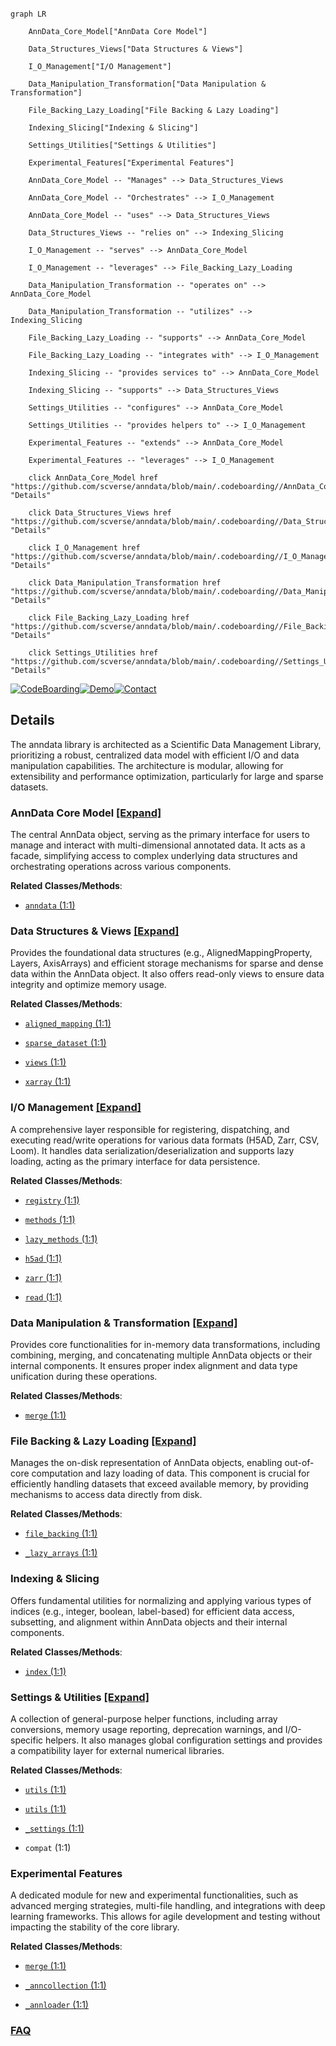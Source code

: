 ```mermaid

graph LR

    AnnData_Core_Model["AnnData Core Model"]

    Data_Structures_Views["Data Structures & Views"]

    I_O_Management["I/O Management"]

    Data_Manipulation_Transformation["Data Manipulation & Transformation"]

    File_Backing_Lazy_Loading["File Backing & Lazy Loading"]

    Indexing_Slicing["Indexing & Slicing"]

    Settings_Utilities["Settings & Utilities"]

    Experimental_Features["Experimental Features"]

    AnnData_Core_Model -- "Manages" --> Data_Structures_Views

    AnnData_Core_Model -- "Orchestrates" --> I_O_Management

    AnnData_Core_Model -- "uses" --> Data_Structures_Views

    Data_Structures_Views -- "relies on" --> Indexing_Slicing

    I_O_Management -- "serves" --> AnnData_Core_Model

    I_O_Management -- "leverages" --> File_Backing_Lazy_Loading

    Data_Manipulation_Transformation -- "operates on" --> AnnData_Core_Model

    Data_Manipulation_Transformation -- "utilizes" --> Indexing_Slicing

    File_Backing_Lazy_Loading -- "supports" --> AnnData_Core_Model

    File_Backing_Lazy_Loading -- "integrates with" --> I_O_Management

    Indexing_Slicing -- "provides services to" --> AnnData_Core_Model

    Indexing_Slicing -- "supports" --> Data_Structures_Views

    Settings_Utilities -- "configures" --> AnnData_Core_Model

    Settings_Utilities -- "provides helpers to" --> I_O_Management

    Experimental_Features -- "extends" --> AnnData_Core_Model

    Experimental_Features -- "leverages" --> I_O_Management

    click AnnData_Core_Model href "https://github.com/scverse/anndata/blob/main/.codeboarding//AnnData_Core_Model.md" "Details"

    click Data_Structures_Views href "https://github.com/scverse/anndata/blob/main/.codeboarding//Data_Structures_Views.md" "Details"

    click I_O_Management href "https://github.com/scverse/anndata/blob/main/.codeboarding//I_O_Management.md" "Details"

    click Data_Manipulation_Transformation href "https://github.com/scverse/anndata/blob/main/.codeboarding//Data_Manipulation_Transformation.md" "Details"

    click File_Backing_Lazy_Loading href "https://github.com/scverse/anndata/blob/main/.codeboarding//File_Backing_Lazy_Loading.md" "Details"

    click Settings_Utilities href "https://github.com/scverse/anndata/blob/main/.codeboarding//Settings_Utilities.md" "Details"

```



[![CodeBoarding](https://img.shields.io/badge/Generated%20by-CodeBoarding-9cf?style=flat-square)](https://github.com/CodeBoarding/GeneratedOnBoardings)[![Demo](https://img.shields.io/badge/Try%20our-Demo-blue?style=flat-square)](https://www.codeboarding.org/demo)[![Contact](https://img.shields.io/badge/Contact%20us%20-%20contact@codeboarding.org-lightgrey?style=flat-square)](mailto:contact@codeboarding.org)



## Details



The anndata library is architected as a Scientific Data Management Library, prioritizing a robust, centralized data model with efficient I/O and data manipulation capabilities. The architecture is modular, allowing for extensibility and performance optimization, particularly for large and sparse datasets.



### AnnData Core Model [[Expand]](./AnnData_Core_Model.md)

The central AnnData object, serving as the primary interface for users to manage and interact with multi-dimensional annotated data. It acts as a facade, simplifying access to complex underlying data structures and orchestrating operations across various components.





**Related Classes/Methods**:



- <a href="https://github.com/scverse/anndata/blob/main/benchmarks/benchmarks/anndata.py#L1-L1" target="_blank" rel="noopener noreferrer">`anndata` (1:1)</a>





### Data Structures & Views [[Expand]](./Data_Structures_Views.md)

Provides the foundational data structures (e.g., AlignedMappingProperty, Layers, AxisArrays) and efficient storage mechanisms for sparse and dense data within the AnnData object. It also offers read-only views to ensure data integrity and optimize memory usage.





**Related Classes/Methods**:



- <a href="https://github.com/scverse/anndata/blob/main/src/anndata/_core/aligned_mapping.py#L1-L1" target="_blank" rel="noopener noreferrer">`aligned_mapping` (1:1)</a>

- <a href="https://github.com/scverse/anndata/blob/main/benchmarks/benchmarks/sparse_dataset.py#L1-L1" target="_blank" rel="noopener noreferrer">`sparse_dataset` (1:1)</a>

- <a href="https://github.com/scverse/anndata/blob/main/src/anndata/_core/views.py#L1-L1" target="_blank" rel="noopener noreferrer">`views` (1:1)</a>

- <a href="https://github.com/scverse/anndata/blob/main/src/anndata/_core/xarray.py#L1-L1" target="_blank" rel="noopener noreferrer">`xarray` (1:1)</a>





### I/O Management [[Expand]](./I_O_Management.md)

A comprehensive layer responsible for registering, dispatching, and executing read/write operations for various data formats (H5AD, Zarr, CSV, Loom). It handles data serialization/deserialization and supports lazy loading, acting as the primary interface for data persistence.





**Related Classes/Methods**:



- <a href="https://github.com/scverse/anndata/blob/main/src/anndata/_io/specs/registry.py#L1-L1" target="_blank" rel="noopener noreferrer">`registry` (1:1)</a>

- <a href="https://github.com/scverse/anndata/blob/main/src/anndata/_io/specs/methods.py#L1-L1" target="_blank" rel="noopener noreferrer">`methods` (1:1)</a>

- <a href="https://github.com/scverse/anndata/blob/main/src/anndata/_io/specs/lazy_methods.py#L1-L1" target="_blank" rel="noopener noreferrer">`lazy_methods` (1:1)</a>

- <a href="https://github.com/scverse/anndata/blob/main/src/anndata/_io/h5ad.py#L1-L1" target="_blank" rel="noopener noreferrer">`h5ad` (1:1)</a>

- <a href="https://github.com/scverse/anndata/blob/main/src/anndata/_io/zarr.py#L1-L1" target="_blank" rel="noopener noreferrer">`zarr` (1:1)</a>

- <a href="https://github.com/scverse/anndata/blob/main/src/anndata/_io/read.py#L1-L1" target="_blank" rel="noopener noreferrer">`read` (1:1)</a>





### Data Manipulation & Transformation [[Expand]](./Data_Manipulation_Transformation.md)

Provides core functionalities for in-memory data transformations, including combining, merging, and concatenating multiple AnnData objects or their internal components. It ensures proper index alignment and data type unification during these operations.





**Related Classes/Methods**:



- <a href="https://github.com/scverse/anndata/blob/main/src/anndata/experimental/merge.py#L1-L1" target="_blank" rel="noopener noreferrer">`merge` (1:1)</a>





### File Backing & Lazy Loading [[Expand]](./File_Backing_Lazy_Loading.md)

Manages the on-disk representation of AnnData objects, enabling out-of-core computation and lazy loading of data. This component is crucial for efficiently handling datasets that exceed available memory, by providing mechanisms to access data directly from disk.





**Related Classes/Methods**:



- <a href="https://github.com/scverse/anndata/blob/main/src/anndata/_core/file_backing.py#L1-L1" target="_blank" rel="noopener noreferrer">`file_backing` (1:1)</a>

- <a href="https://github.com/scverse/anndata/blob/main/src/anndata/experimental/backed/_lazy_arrays.py#L1-L1" target="_blank" rel="noopener noreferrer">`_lazy_arrays` (1:1)</a>





### Indexing & Slicing

Offers fundamental utilities for normalizing and applying various types of indices (e.g., integer, boolean, label-based) for efficient data access, subsetting, and alignment within AnnData objects and their internal components.





**Related Classes/Methods**:



- <a href="https://github.com/scverse/anndata/blob/main/src/anndata/_core/index.py#L1-L1" target="_blank" rel="noopener noreferrer">`index` (1:1)</a>





### Settings & Utilities [[Expand]](./Settings_Utilities.md)

A collection of general-purpose helper functions, including array conversions, memory usage reporting, deprecation warnings, and I/O-specific helpers. It also manages global configuration settings and provides a compatibility layer for external numerical libraries.





**Related Classes/Methods**:



- <a href="https://github.com/scverse/anndata/blob/main/benchmarks/benchmarks/utils.py#L1-L1" target="_blank" rel="noopener noreferrer">`utils` (1:1)</a>

- <a href="https://github.com/scverse/anndata/blob/main/benchmarks/benchmarks/utils.py#L1-L1" target="_blank" rel="noopener noreferrer">`utils` (1:1)</a>

- <a href="https://github.com/scverse/anndata/blob/main/src/anndata/_settings.py#L1-L1" target="_blank" rel="noopener noreferrer">`_settings` (1:1)</a>

- `compat` (1:1)





### Experimental Features

A dedicated module for new and experimental functionalities, such as advanced merging strategies, multi-file handling, and integrations with deep learning frameworks. This allows for agile development and testing without impacting the stability of the core library.





**Related Classes/Methods**:



- <a href="https://github.com/scverse/anndata/blob/main/src/anndata/experimental/merge.py#L1-L1" target="_blank" rel="noopener noreferrer">`merge` (1:1)</a>

- <a href="https://github.com/scverse/anndata/blob/main/src/anndata/experimental/multi_files/_anncollection.py#L1-L1" target="_blank" rel="noopener noreferrer">`_anncollection` (1:1)</a>

- <a href="https://github.com/scverse/anndata/blob/main/src/anndata/experimental/pytorch/_annloader.py#L1-L1" target="_blank" rel="noopener noreferrer">`_annloader` (1:1)</a>









### [FAQ](https://github.com/CodeBoarding/GeneratedOnBoardings/tree/main?tab=readme-ov-file#faq)